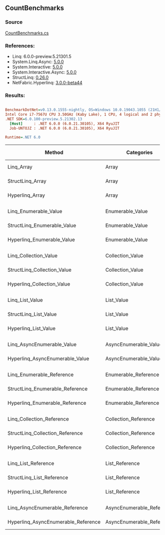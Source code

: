 ﻿## CountBenchmarks

### Source
[CountBenchmarks.cs](../NetFabric.Hyperlinq.Benchmarks/Benchmarks/CountBenchmarks.cs)

### References:
- Linq: 6.0.0-preview.5.21301.5
- System.Linq.Async: [5.0.0](https://www.nuget.org/packages/System.Linq.Async/5.0.0)
- System.Interactive: [5.0.0](https://www.nuget.org/packages/System.Interactive/5.0.0)
- System.Interactive.Async: [5.0.0](https://www.nuget.org/packages/System.Interactive.Async/5.0.0)
- StructLinq: [0.26.0](https://www.nuget.org/packages/StructLinq/0.26.0)
- NetFabric.Hyperlinq: [3.0.0-beta44](https://www.nuget.org/packages/NetFabric.Hyperlinq/3.0.0-beta44)

### Results:
``` ini

BenchmarkDotNet=v0.13.0.1555-nightly, OS=Windows 10.0.19043.1055 (21H1/May2021Update)
Intel Core i7-7567U CPU 3.50GHz (Kaby Lake), 1 CPU, 4 logical and 2 physical cores
.NET SDK=6.0.100-preview.5.21302.13
  [Host]     : .NET 6.0.0 (6.0.21.30105), X64 RyuJIT
  Job-UNTOJZ : .NET 6.0.0 (6.0.21.30105), X64 RyuJIT

Runtime=.NET 6.0  

```
|                              Method |                Categories | Count |          Mean |     Error |    StdDev |  Ratio | RatioSD |  Gen 0 | Gen 1 | Gen 2 | Allocated |
|------------------------------------ |-------------------------- |------ |--------------:|----------:|----------:|-------:|--------:|-------:|------:|------:|----------:|
|                          Linq_Array |                     Array |   100 |     8.6538 ns | 0.0562 ns | 0.0498 ns |   1.00 |    0.00 |      - |     - |     - |         - |
|                    StructLinq_Array |                     Array |   100 |     0.7170 ns | 0.0126 ns | 0.0112 ns |   0.08 |    0.00 |      - |     - |     - |         - |
|                     Hyperlinq_Array |                     Array |   100 |     7.9852 ns | 0.0270 ns | 0.0253 ns |   0.92 |    0.01 |      - |     - |     - |         - |
|                                     |                           |       |               |           |           |        |         |        |       |       |           |
|               Linq_Enumerable_Value |          Enumerable_Value |   100 |   349.4069 ns | 2.8233 ns | 2.3575 ns |   1.00 |    0.00 | 0.0153 |     - |     - |      32 B |
|         StructLinq_Enumerable_Value |          Enumerable_Value |   100 |   619.7720 ns | 4.5373 ns | 4.0222 ns |   1.77 |    0.01 | 0.0153 |     - |     - |      32 B |
|          Hyperlinq_Enumerable_Value |          Enumerable_Value |   100 |   140.7260 ns | 0.2846 ns | 0.2523 ns |   0.40 |    0.00 |      - |     - |     - |         - |
|                                     |                           |       |               |           |           |        |         |        |       |       |           |
|               Linq_Collection_Value |          Collection_Value |   100 |     4.1117 ns | 0.0213 ns | 0.0199 ns |   1.00 |    0.00 |      - |     - |     - |         - |
|         StructLinq_Collection_Value |          Collection_Value |   100 |   618.7262 ns | 3.1791 ns | 2.6547 ns | 150.49 |    0.88 | 0.0153 |     - |     - |      32 B |
|          Hyperlinq_Collection_Value |          Collection_Value |   100 |     7.5543 ns | 0.0264 ns | 0.0247 ns |   1.84 |    0.01 |      - |     - |     - |         - |
|                                     |                           |       |               |           |           |        |         |        |       |       |           |
|                     Linq_List_Value |                List_Value |   100 |     4.9752 ns | 0.0545 ns | 0.0483 ns |   1.00 |    0.00 |      - |     - |     - |         - |
|               StructLinq_List_Value |                List_Value |   100 |     2.3856 ns | 0.0229 ns | 0.0214 ns |   0.48 |    0.01 |      - |     - |     - |         - |
|                Hyperlinq_List_Value |                List_Value |   100 |     1.6012 ns | 0.0116 ns | 0.0109 ns |   0.32 |    0.00 |      - |     - |     - |         - |
|                                     |                           |       |               |           |           |        |         |        |       |       |           |
|          Linq_AsyncEnumerable_Value |     AsyncEnumerable_Value |   100 | 1,624.5794 ns | 6.4122 ns | 5.6842 ns |   1.00 |    0.00 | 0.0153 |     - |     - |      32 B |
|     Hyperlinq_AsyncEnumerable_Value |     AsyncEnumerable_Value |   100 |   778.0014 ns | 2.2398 ns | 1.9856 ns |   0.48 |    0.00 |      - |     - |     - |         - |
|                                     |                           |       |               |           |           |        |         |        |       |       |           |
|           Linq_Enumerable_Reference |      Enumerable_Reference |   100 |   345.5721 ns | 1.6528 ns | 1.3802 ns |   1.00 |    0.00 | 0.0153 |     - |     - |      32 B |
|     StructLinq_Enumerable_Reference |      Enumerable_Reference |   100 |   622.3207 ns | 6.1665 ns | 5.4665 ns |   1.80 |    0.02 | 0.0153 |     - |     - |      32 B |
|      Hyperlinq_Enumerable_Reference |      Enumerable_Reference |   100 |   399.7432 ns | 3.6850 ns | 3.0771 ns |   1.16 |    0.01 | 0.0153 |     - |     - |      32 B |
|                                     |                           |       |               |           |           |        |         |        |       |       |           |
|           Linq_Collection_Reference |      Collection_Reference |   100 |     4.1547 ns | 0.0307 ns | 0.0272 ns |   1.00 |    0.00 |      - |     - |     - |         - |
|     StructLinq_Collection_Reference |      Collection_Reference |   100 |   617.2308 ns | 1.6776 ns | 1.4871 ns | 148.57 |    1.08 | 0.0153 |     - |     - |      32 B |
|      Hyperlinq_Collection_Reference |      Collection_Reference |   100 |     1.7886 ns | 0.0117 ns | 0.0104 ns |   0.43 |    0.00 |      - |     - |     - |         - |
|                                     |                           |       |               |           |           |        |         |        |       |       |           |
|                 Linq_List_Reference |            List_Reference |   100 |     4.9597 ns | 0.0286 ns | 0.0268 ns |   1.00 |    0.00 |      - |     - |     - |         - |
|           StructLinq_List_Reference |            List_Reference |   100 |   620.5949 ns | 3.4575 ns | 3.2342 ns | 125.13 |    0.90 | 0.0153 |     - |     - |      32 B |
|            Hyperlinq_List_Reference |            List_Reference |   100 |     1.7393 ns | 0.0310 ns | 0.0275 ns |   0.35 |    0.01 |      - |     - |     - |         - |
|                                     |                           |       |               |           |           |        |         |        |       |       |           |
|      Linq_AsyncEnumerable_Reference | AsyncEnumerable_Reference |   100 | 1,630.2851 ns | 4.5997 ns | 4.3025 ns |   1.00 |    0.00 | 0.0153 |     - |     - |      32 B |
| Hyperlinq_AsyncEnumerable_Reference | AsyncEnumerable_Reference |   100 | 1,419.2966 ns | 3.7573 ns | 3.3308 ns |   0.87 |    0.00 | 0.0153 |     - |     - |      32 B |
